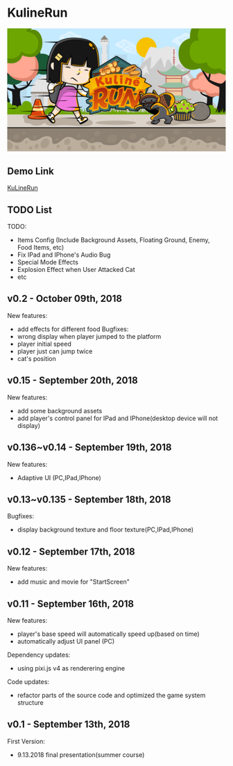 # KulineRun

![KulineRun](https://raw.githubusercontent.com/RaymondMcGuire/KulineRun/master/src/img/MainMenu/bg.png "KulineRun")

## Demo Link
 [KuLineRun](https://raymondmcguire.github.io/project/KulineRun/)

## TODO List
TODO:
- Items Config (Include Background Assets, Floating Ground, Enemy, Food Items, etc)
- Fix IPad and IPhone's Audio Bug
- Special Mode Effects
- Explosion Effect when User Attacked Cat
- etc

## v0.2 - October 09th, 2018
New features:
- add effects for different food 
Bugfixes:
- wrong display when player jumped to the platform
- player initial speed
- player just can jump twice
- cat's position

## v0.15 - September 20th, 2018
New features:
- add some background assets
- add player's control panel for IPad and IPhone(desktop device will not display)

## v0.136~v0.14 - September 19th, 2018
New features:
- Adaptive UI (PC,IPad,IPhone)

## v0.13~v0.135 - September 18th, 2018
Bugfixes:
- display background texture and floor texture(PC,IPad,IPhone)

## v0.12 - September 17th, 2018
New features:
- add music and movie for "StartScreen"

## v0.11 - September 16th, 2018
New features:
- player's base speed will automatically speed up(based on time)
- automatically adjust UI panel (PC)

Dependency updates:
- using pixi.js v4 as renderering engine

Code updates:
- refactor parts of the source code  and optimized the game system structure

## v0.1 - September 13th, 2018
First Version:
- 9.13.2018 final presentation(summer course)
